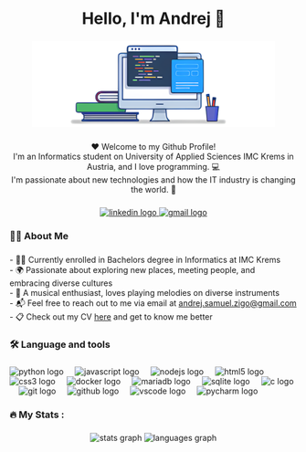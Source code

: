 <h1 align="center">Hello, I'm Andrej 👋</h1>

###

<div align="center">
  <img height="150" src="illustration.png"/>
</div>

###

<p align="center">❤️ Welcome to my Github Profile!<br>I'm an Informatics student on University of Applied Sciences IMC Krems in Austria, and I love programming. 💻<br>I'm passionate about new technologies and how the IT industry is changing the world. 🚀</p>

###

<div align="center">
  <a href="https://www.linkedin.com/in/andrej-samuel-zigo">
    <img src="https://img.shields.io/static/v1?message=LinkedIn&logo=linkedin&label=&color=0077B5&logoColor=white&labelColor=&style=for-the-badge" height="25" alt="linkedin logo"/>
  </a>
  <a href="mailto:andrej.samuel.zigo@gmail.com">
    <img src="https://img.shields.io/static/v1?message=Gmail&logo=gmail&label=&color=D14836&logoColor=white&labelColor=&style=for-the-badge" height="25" alt="gmail logo"/>
  </a>
</div>

###

<h3 align="left">🙋‍♂️  About Me</h3>

###

<p align="left">- 👨‍💻 Currently enrolled in Bachelors degree in Informatics at IMC Krems<br>- 🌍 Passionate about exploring new places, meeting people, and embracing diverse cultures<br>- 🎵 A musical enthusiast, loves playing melodies on diverse instruments<br>- 📬 Feel free to reach out to me via email at <a href="mailto:andrej.samuel.zigo@gmail.com">andrej.samuel.zigo@gmail.com</a><br>- 📋 Check out my CV <a href="resume.pdf">here</a> and get to know me better</p>

###

<h3 align="left">🛠 Language and tools</h3>

###

<div align="left">
  <img src="https://cdn.jsdelivr.net/gh/devicons/devicon/icons/python/python-original.svg" height="40" alt="python logo"  />
  <img width="12" />
  <img src="https://cdn.jsdelivr.net/gh/devicons/devicon/icons/javascript/javascript-original.svg" height="40" alt="javascript logo"  />
  <img width="12" />
  <img src="https://cdn.jsdelivr.net/gh/devicons/devicon@latest/icons/nodejs/nodejs-original.svg" height="40" alt="nodejs logo"  />
  <img width="12" />
  <img src="https://cdn.jsdelivr.net/gh/devicons/devicon/icons/html5/html5-original.svg" height="40" alt="html5 logo"  />
  <img width="12" />
  <img src="https://cdn.jsdelivr.net/gh/devicons/devicon/icons/css3/css3-original.svg" height="40" alt="css3 logo"  />
  <img width="12" />
  <img src="https://cdn.jsdelivr.net/gh/devicons/devicon@latest/icons/docker/docker-plain-wordmark.svg" height="40" alt="docker logo"  /> 
  <img width="12" />
  <img src="https://cdn.jsdelivr.net/gh/devicons/devicon@latest/icons/mariadb/mariadb-original.svg" height="40" alt="mariadb logo"  />
  <img width="12" />
  <img src="https://cdn.jsdelivr.net/gh/devicons/devicon@latest/icons/sqlite/sqlite-original.svg" height="40" alt="sqlite logo"  />
  <img width="12" />
  <img src="https://cdn.jsdelivr.net/gh/devicons/devicon/icons/c/c-original.svg" height="40" alt="c logo"  />
  <img width="12" />
  <img src="https://cdn.jsdelivr.net/gh/devicons/devicon/icons/git/git-original.svg" height="40" alt="git logo"  />
  <img width="12" />
  <img src="https://cdn.jsdelivr.net/gh/devicons/devicon/icons/github/github-original.svg" height="40" alt="github logo"  />
  <img width="12" />
  <img src="https://cdn.jsdelivr.net/gh/devicons/devicon/icons/vscode/vscode-original.svg" height="40" alt="vscode logo"  />
  <img width="12" />
  <img src="https://cdn.jsdelivr.net/gh/devicons/devicon/icons/pycharm/pycharm-original.svg" height="40" alt="pycharm logo"  />
</div>

###

<h3 align="left">🔥   My Stats :</h3>

###

<div align="center">
  <img src="https://github-readme-stats.vercel.app/api?username=andrej-zigo&hide_title=false&hide_rank=false&show_icons=true&include_all_commits=true&count_private=true&disable_animations=false&theme=dracula&locale=en&hide_border=false&order=1" height="150" alt="stats graph"  />
  <img src="https://github-readme-stats.vercel.app/api/top-langs?username=andrej-zigo&locale=en&hide_title=false&layout=compact&card_width=320&langs_count=5&theme=dracula&hide_border=false&order=2" height="150" alt="languages graph"  />
</div>

###
